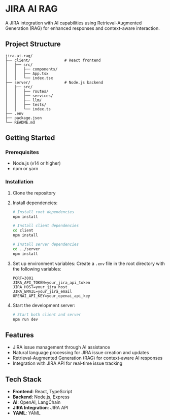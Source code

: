 # JIRA AI RAG

A JIRA integration with AI capabilities using Retrieval-Augmented Generation (RAG) for enhanced responses and context-aware interaction.

## Project Structure

```
jira-ai-rag/
├── client/               # React frontend
│   ├── src/
│   │   ├── components/
│   │   ├── App.tsx
│   │   └── index.tsx
├── server/               # Node.js backend
│   ├── src/
│   │   ├── routes/
│   │   ├── services/
│   │   ├── llm/
│   │   ├── tests/
│   │   └── index.ts
├── .env
├── package.json
└── README.md
```

## Getting Started

### Prerequisites

- Node.js (v14 or higher)
- npm or yarn

### Installation

1. Clone the repository
2. Install dependencies:
   ```bash
   # Install root dependencies
   npm install
   
   # Install client dependencies
   cd client
   npm install
   
   # Install server dependencies
   cd ../server
   npm install
   ```

3. Set up environment variables:
   Create a `.env` file in the root directory with the following variables:
   ```
   PORT=3001
   JIRA_API_TOKEN=your_jira_api_token
   JIRA_HOST=your_jira_host
   JIRA_EMAIL=your_jira_email
   OPENAI_API_KEY=your_openai_api_key
   ```

4. Start the development server:
   ```bash
   # Start both client and server
   npm run dev
   ```

## Features

- JIRA issue management through AI assistance
- Natural language processing for JIRA issue creation and updates
- Retrieval-Augmented Generation (RAG) for context-aware AI responses
- Integration with JIRA API for real-time issue tracking

## Tech Stack

- **Frontend**: React, TypeScript
- **Backend**: Node.js, Express
- **AI**: OpenAI, LangChain
- **JIRA Integration**: JIRA API
- **YAML**: YAML
